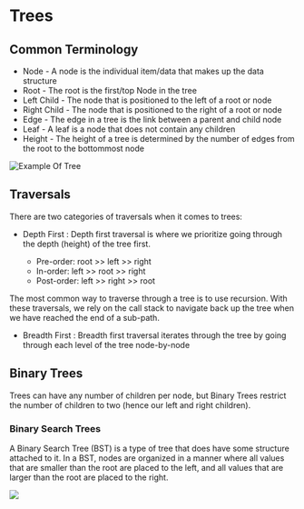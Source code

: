# Trees

## Common Terminology

- Node - A node is the individual item/data that makes up the data structure
- Root - The root is the first/top Node in the tree
- Left Child - The node that is positioned to the left of a root or node
- Right Child - The node that is positioned to the right of a root or node
- Edge - The edge in a tree is the link between a parent and child node
- Leaf - A leaf is a node that does not contain any children
- Height - The height of a tree is determined by the number of edges from the root to the bottommost node

![Example Of Tree](https://codefellows.github.io/common_curriculum/data_structures_and_algorithms/Code_401/class-15/resources/images/BinaryTree1.PNG)

## Traversals

There are two categories of traversals when it comes to trees:

- Depth First : Depth first traversal is where we prioritize going through the depth (height) of the tree first.

  - Pre-order: root >> left >> right
  - In-order: left >> root >> right
  - Post-order: left >> right >> root

The most common way to traverse through a tree is to use recursion. With these traversals, we rely on the call stack to navigate back up the tree when we have reached the end of a sub-path.

- Breadth First : Breadth first traversal iterates through the tree by going through each level of the tree node-by-node

## Binary Trees

Trees can have any number of children per node, but Binary Trees restrict the number of children to two (hence our left and right children).

### Binary Search Trees

A Binary Search Tree (BST) is a type of tree that does have some structure attached to it. In a BST, nodes are organized in a manner where all values that are smaller than the root are placed to the left, and all values that are larger than the root are placed to the right.

![](https://codefellows.github.io/common_curriculum/data_structures_and_algorithms/Code_401/class-15/resources/images/BST2.PNG)
